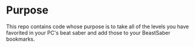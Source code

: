 # Purpose

This repo contains code whose purpose is to take all of the levels you have favorited in your PC's beat saber and add those to your BeastSaber bookmarks.
